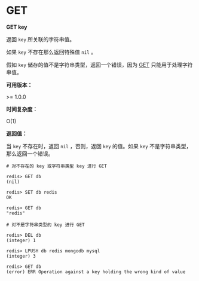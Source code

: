 
# GET

**GET key**

返回 `key` 所关联的字符串值。

如果 `key` 不存在那么返回特殊值 `nil` 。

假如 `key` 储存的值不是字符串类型，返回一个错误，因为 [GET](#get) 只能用于处理字符串值。

**可用版本：**

&gt;= 1.0.0

**时间复杂度：**

O(1)

**返回值：**

当 `key` 不存在时，返回 `nil` ，否则，返回 `key` 的值。如果 `key` 不是字符串类型，那么返回一个错误。

```
# 对不存在的 key 或字符串类型 key 进行 GET

redis> GET db
(nil)

redis> SET db redis
OK

redis> GET db
"redis"

# 对不是字符串类型的 key 进行 GET

redis> DEL db
(integer) 1

redis> LPUSH db redis mongodb mysql
(integer) 3

redis> GET db
(error) ERR Operation against a key holding the wrong kind of value

```

